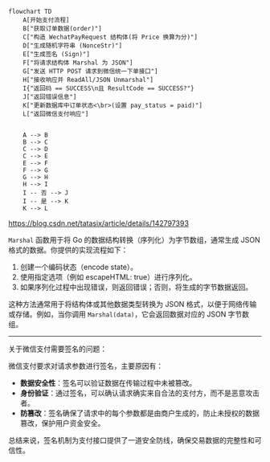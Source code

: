 ```mermaid
flowchart TD
    A[开始支付流程]
    B["获取订单数据(order)"]
    C["构造 WechatPayRequest 结构体(将 Price 换算为分)"]
    D["生成随机字符串 (NonceStr)"]
    E["生成签名 (Sign)"]
    F["将请求结构体 Marshal 为 JSON"]
    G["发送 HTTP POST 请求到微信统一下单接口"]
    H["接收响应并 ReadAll/JSON Unmarshal"]
    I{"返回码 == SUCCESS\n且 ResultCode == SUCCESS?"}
    J["返回错误信息"]
    K["更新数据库中订单状态<\br>(设置 pay_status = paid)"]
    L["返回微信支付响应"]


    A --> B
    B --> C
    C --> D
    C --> E
    E --> F
    F --> G
    G --> H
    H --> I
    I -- 否 --> J
    I -- 是 --> K
    K --> L

```

https://blog.csdn.net/tatasix/article/details/142797393

`Marshal` 函数用于将 Go 的数据结构转换（序列化）为字节数组，通常生成 JSON 格式的数据。你提供的实现流程如下：

1. 创建一个编码状态（encode state）。
2. 使用指定选项（例如 escapeHTML: true）进行序列化。
3. 如果序列化过程中出现错误，则返回错误；否则，将生成的字节数据返回。

这种方法通常用于将结构体或其他数据类型转换为 JSON 格式，以便于网络传输或存储。例如，当你调用 `Marshal(data)`，它会返回数据对应的 JSON 字节数组。

---

关于微信支付需要签名的问题：

微信支付要求对请求参数进行签名，主要原因有：

- **数据安全性**：签名可以验证数据在传输过程中未被篡改。
- **身份验证**：通过签名，可以确认请求确实来自合法的支付方，而不是恶意攻击者。
- **防篡改**：签名确保了请求中的每个参数都是由商户生成的，防止未授权的数据篡改，保护用户资金安全。

总结来说，签名机制为支付接口提供了一道安全防线，确保交易数据的完整性和可信性。
